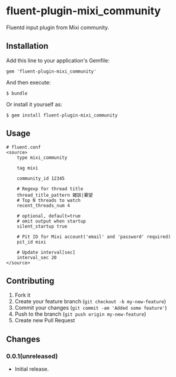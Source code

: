# fluent-plugin-mixi_community

Fluentd input plugin from Mixi community.

## Installation

Add this line to your application's Gemfile:

    gem 'fluent-plugin-mixi_community'

And then execute:

    $ bundle

Or install it yourself as:

    $ gem install fluent-plugin-mixi_community

## Usage

    # fluent.conf
    <source>
        type mixi_community

        tag mixi

        community_id 12345

        # Regexp for thread title
        thread_title_pattern 雑談|要望
        # Top N threads to watch
        recent_threads_num 4

        # optional, default=true
        # omit output when startup
        silent_startup true

        # Pit ID for Mixi account('email' and 'password' required)
        pit_id mixi

        # Update interval[sec]
        interval_sec 20
    </source>

## Contributing

1. Fork it
2. Create your feature branch (`git checkout -b my-new-feature`)
3. Commit your changes (`git commit -am 'Added some feature'`)
4. Push to the branch (`git push origin my-new-feature`)
5. Create new Pull Request

## Changes

### 0.0.1(unreleased)

* Initial release.
